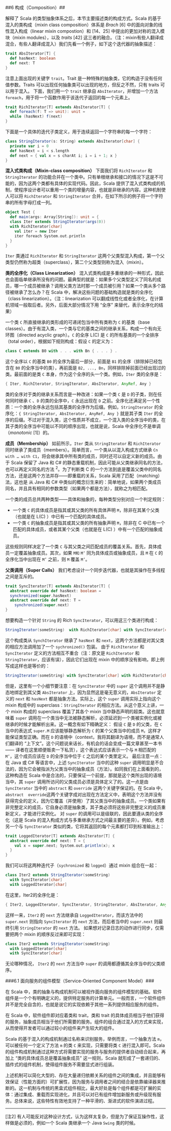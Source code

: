 ##6	构成（Composition）##

解释了 Scala 的类型抽象体系之后，本节主要描述类的构成方式。Scala 的基于混入的类构成（mixin class composition）体系是 _Brach_ [6] 中的面向对象的线性混入构成（linear mixin compostion）和 [14、25] 中提出的更加对称的混入模块（mixin modules），以及 _traits_ [42] 这三者的融合。（注：mixin有些人翻译成混合，有些人翻译成混入）我们先看一个例子，如下这个迭代器的抽象描述：
```Scala
trait AbsIterator[T] {
  def hasNext: boolean
  def next: T
}
```
注意上面出现的关键字 `trait`。Trait 是一种特殊的抽象类，它的构造子没有任何值参数。Traits 可以出现任何抽象类可以出现的地方，但反之不然，只有 traits 可以用于混入。
下面，我们用一个 `trait` 继承自 `AbsIterator`，并增加一个方法 `foreach`，用于将一个函数作用于该迭代子返回的每一个元素上。
```Scala
trait RichIterator[T] extends AbsIterator[T] {
  def foreach(f: T => unit): unit =
  while (hasNext) f(next)
}
```
下面是一个具体的迭代子类定义，用于连续返回一个字符串的每一个字符：
```Scala
class StringIterator(s: String) extends AbsIterator[char] {
  private var i = 0
  def hasNext = i < s.length
  def next = { val x = s charAt i; i = i + 1; x }
}
```
**混入式类构成（Mixin-class composition）** 下面我们将 `RichIterator` 和 `StringIterator` 的功能合并在一个类中。只有单根继承和接口的情况下这是不可能的，因为这两个类都有具体的实现代码。因此，Scala 提供了混入式类构成的机制，使程序设计者可以重用一个类的增量内容，也就是非继承的内容。这种机制使人可以将 `RichIterator` 和 `StringIterator` 合并，在如下所示的例子将一个字符串的所有字母打成一列。
```Scala
object Test {
  def main(args: Array[String]): unit = {
  class Iter extends StringIterator(args(0))
  with RichIterator[char]
    val iter = new Iter
    iter foreach System.out.println
  }
}
```
`Iter` 类通过 `RichIterator` 和 `StringIterator` 这两个父类型混入构成，第一个父类型仍然称为超类（superclass），第二个父类型则称为混入（mixin）。

**类的全序化（Class Linearization）**
混入式类构成是多重继承的一种形式，因此也会面临单继承所没有的问题。最典型的就是：如果多个父类型定义了同名的成员，哪一个成员被继承？调用父类方法时那一个成员被引用？如果一个类从多个路径被继承了怎么办？在 Scala 中，解决这些问题的基础构造就是类的全序化（class linearization）。（注：linearization 可以翻成线性化或者全序化，在计算机领域一般取后者。另外，后面大部分情况下用 “全序” 来替代，表示全序化的结果）

一个类 `C` 所直接继承的类形成的可递闭包当中所有类称为 `C` 的基类（base classes）。由于有混入类，一个类与它的基类之间的继承关系，构成一个有向无环图（directed acyclic graph）。`C` 的全序 L(C) 是 `C` 的所有基类的一个全排序（total order），根据如下规则构成：假设 `C` 的定义为：
```Scala
class C extends B0 with . . . with Bn { . . . } .
```
这个全序以 `C` 的基类 `B0` 的全序为最后一部分，前面是 `B1` 的全序（排除掉已经包含在 `B0` 的全序当中的类），再前面是 `B2, ..., Bn`，同样排除掉前面已经出现过的类。最前面的是类 `C` 本身，作为这个全序的头一个类。例如，`Iter` 类的全序是：
```Scala
{ Iter, RichIterator, StringIterator, AbsIterator, AnyRef, Any }
```
类的全序对于类的继承关系而言是一种改进：如果一个类 `C` 是 `D` 的子类，则在任何同时继承 `C` 、`D` 的类的全序中，`C` 永远出现在 `D` 之前。全序化还满足另一个性质：一个类的全序永远包括其基类的全序作为后缀。例如，`StringIterator` 的全序化：`{ StringIterator, AbsIterator, AnyRef, Any }` 就是其子类 `Iter` 的全序的后缀。不过对于混入类，这个性质并不成立，一个混入类的全序当中的类，在其子类的全序当中可能以不同的顺序出现，也就是说，Scala 中全序化不是单调（_monotonic_ [1]）的。

**成员（Membership）**
如前所示，`Iter` 类从 `StringIterator` 和 `RichIterator` 同时继承了类成员（members）。简单而言，一个类从以混入构成方式继承 `Cn with … with C1`，将会继承其中所有类的成员，同时还可以自定义新的成员。由于 Scala 保留了 Java 和 C# 的静态重载机制，因此可能从父类继承同名的方法，也可以再定义同名的方法 <sup>2</sup>。为了判断类 C 的一个方法到底是覆盖父类中的同名方法，还是这两个方法并存——即重载的关系，Scala 采用了匹配（matching）法，这也是 从 Java  和 C# 中类似的概念衍生来的：简单地说，如果两个类成员同名，并且具有相同的参数类型（如果两个都是方法），就称之为相匹配。

一个类的成员总共两种类型——具体和抽象的，每种类型分别对应一个判定规则：

* 一个类 `C` 的具体成员是指其或其父类的所有具体声明 `M`，除非在其某个父类（也就是在 L(C) ）中已有一个匹配的具体成员。
* 一个类 `C` 的抽象成员是指其或其父类的所有抽象声明 `M`，除非在 C 中已有一个匹配的具体成员，或者其某个父类（也就是在 L(C) ）中有一个匹配的抽象成员。

这些规则同样决定了一个类 `C` 与其父类之间匹配成员的覆盖关系。首先，具体成员一定覆盖抽象成员。其次，如果 `M和`  `M’` 同为具体成员或抽象成员，且 `M` 在 `C` 的全序化当中出现在 `M’` 之前，则 `M` 覆盖 `M’`。

**父类调用（Super Calls）**
我们考虑设计一个同步迭代器，也就是其操作在多线程之间是互斥的。
```Scala
trait SyncIterator[T] extends AbsIterator[T] {
  abstract override def hasNext: boolean =
  synchronized(super.hasNext)
  abstract override def next: T =
    synchronized(super.next)
}
```
想要构造一个针对 `String` 的 Rich `SyncIterator`，可以用这三个类进行构成：
```Scala
StringIterator(someString) 	with RichIterator[char] with SyncIterator[char]
```
这个构成类从 `SynchIterator` 继承了 `hasNext` 和 `next`，这两个方法都是对其父类的相应方法调用加了一个 `sychronized()` 包装。
由于 `RichIterator` 和 `SyncIterator` 定义的方法相互不重合（注：原文是 `RichIterator` 和 `StringIterator`，应该有误），因此它们出现在 mixin 中的顺序没有影响，即上例写成这样也是等价的：
```Scala
StringIterator(someString) with SyncIterator[char] with RichIterator[char]
```
但是，这里有一个小细节要注意：在 `SyncIterator` 中的 `super` 这个调用并不是静态地绑定到其父类 `AbsIterator` 上，因为显然这是毫无意义的，`AbsIterator` 定义的 `next` 和 `hasNext` 都是抽象方法。实际上，这个 `super` 调用实际上指向这个 mixin 构成中的 superclass：`StringIterator` 的相应方法。从这个意义上讲，一个 mixin 构成的 superclass 覆盖了其各个 mixin 当中静态声明的超类。这也就意味着 `super` 调用在一个类当中无法被静态解析，必须延迟到一个类被实例化或被继承的时候才能解析出来。这一概念有如下精确定义：
假设 `C` 是 `D` 的父类，在 `C` 当中的表达式 `super.M` 应该能够静态解析为 `C` 的某个父类当中的成员 `M`，这样才能保证类型正确。而在 `D` 的语境中（context，我将其翻译为语境，而不是通常人们翻译的 “上下文”。这个问题说来话长，有机会的话会变成一篇文章甚至一本书 —— 译者在这里顺便贩卖一下私货），这个表达式应该表示一个与 `M` 相匹配的 `M’`，这个成员应该在 `D` 的全序当中位于 `C` 之后的某个类里定义。
最后注意一点：在 Java 或 C# 等语言中，上述 `SyncIterator` 当中的这种 `super` 调用明显是不合法的，因为它会被指派为父类当中的抽象成员（方法）。如同我们在上面看到的，这种构造在 Scala 中是合法的，只要保证一个前提，那就是这个类所出现的语境当中，其 `super` 调用所访问的父类成员必须是具体定义了的。这一点是由 `SyncIterator` 当中的 `abstract` 和 `override` 这两个关键字保证的。在 Scala 中，`abstract  override`这两个关键字成对出现在方法定义中，表明这个方法并没有获得完全的定义，因为它覆盖（并使用）了其父类当中的抽象成员。一个类如果有非完整定义的成员，它自身必须是抽象类，其子类必须将这些非完整定义的成员重新定义，才能进行实例化。
对 `super` 的调用可以是级联的，因此要遵从类的全序化（这是 Scala 的混入构成方式与多重继承方式之间最主要的差异）。例如，考虑另一个与 `SyncIterator` 类似的类，它将其返回的每个元素都打印到标准输出上：
```Scala
trait LoggedIterator[T] extends AbsIterator[T] {
  abstract override def next: T = {
    val x = super.next; System.out.println(x); x
  }
}
```
我们可以将这两种迭代子（`sychronized` 和 `logged`）通过 mixin 组合在一起：
```scala
class Iter2 extends StringIterator(someString)
  with SyncIterator[char]
  with LoggedIterator[char]
```
在这里，Iter2的全序化是：
```Scala
{ Iter2, LoggedIterator, SyncIterator, StringIterator, AbsIterator, AnyRef, Any }
```
这样一来，`Iter2` 的 `next` 方法继承自 `LoggedIterator`，而该方法中的 `super.next` 则指向 `SyncIterator` 的 `next` 方法，而后者当中的 `super.next` 则最终引用 `StringIterator` 的 `next` 方法。
如果想对记录日志的动作进行同步，仅需要把两个 mixin 的顺序反过来即可实现：
```Scala
class Iter2 extends StringIterator(someString)
  with LoggedIterator[char]
  with SyncIterator[char]
```
无论哪种情况， `Iter2` 的 `next` 方法当中 `super` 的调用都遵循其全序当中的父类顺序。

###6.1 面向服务的组件模型（Service-Oriented Component Model）###

在 Scala 中，类的抽象与构成机制可以被视作面向服务的组件模型的基础。软件组件是一个个有明确定义的，提供特定服务的计算单元。一般而言，一个软件组件并不是完全自含的，也就是说它的实现依赖于其他一系列提供相应服务的组件。

在 Scala 中，软件组件即对应着类和 trait，类和 trait 的具体成员相当于他们获得的服务，抽象成员相当于他们所需要的服务。组件的组合通过混入的方式来实现，从而使得开发者可以通过较小的组件来产生较大的组件。

Scala 的基于混入的构成机制通过名称来识别服务，举例而言，一个抽象方法 `m`，可以被任何一个定义了方法 `m` 的类 `C` 来实现，只需要将类 `C` 进行混入即可。Scala 的组件构成机制通过这种方式将需要实现的服务与服务的提供者自动结合起来，再加上 “类的具体成员总是覆盖抽象成员” 这一规则，Scala 就形成了一套递归的、插件式的组件机制，使得组件服务不需要显式进行组装。

上述机制可以简化大型的、存在大量递归依赖关系的组件之间的集成，并且能够有效保证（性能方面的）可扩展性，因为服务与调用者之间的结合是依靠编译器来推断的。这一机制与传统的黑盒式组件相比，最大好处是每个组件都是可扩展的实体：通过集成、重载而实现进化，并且可以对已有组件增加新服务或升级现有服务。总体来说，这些特性有效地支持了一种平滑的、渐进式的软件演进过程。

-----------------------------------------------------------------------------------------
[注2] 有人可能反对这种设计方式，认为这样太复杂，但是为了保证互操作性，这样做是必须的，例如一个 Scala 类继承一个 Java `Swing` 类的时候。
